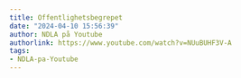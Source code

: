 ```yaml
---
title: Offentlighetsbegrepet
date: "2024-04-10 15:56:39"
author: NDLA på Youtube
authorlink: https://www.youtube.com/watch?v=NUuBUHF3V-A
tags:
- NDLA-pa-Youtube
---
```

